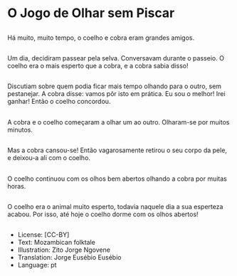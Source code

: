 # O Jogo de Olhar sem Piscar

##
Há muito, muito tempo,
o coelho e cobra eram
grandes amigos.

##
Um dia, decidiram
passear pela selva.
Conversavam durante o
passeio. O coelho era o
mais esperto que a
cobra, e a cobra sabia
disso!

##

Discutiam sobre quem
podia ficar mais tempo
olhando para o outro,
sem pestanejar. A cobra
disse:
vamos pôr isto em
prática. Eu sou o
melhor! Irei ganhar!
Então o coelho
concordou.

##
A cobra e o coelho
começaram a olhar um
ao outro. Olharam-se
por muitos minutos.

##
Mas a cobra cansou-se!
Então vagarosamente
retirou o seu corpo da
pele, e deixou-a ali com
o coelho.

##
O coelho continuou com
os olhos bem abertos
olhando a cobra por
muitas horas.

##
O coelho era o animal
muito esperto, todavia
naquele dia a sua
esperteza acabou. Por
isso, até hoje o coelho
dorme com os olhos
abertos!

##
* License: [CC-BY]
* Text: Mozambican folktale
* Illustration: Zito Jorge Ngovene
* Translation: Jorge Eusébio Eusébio
* Language: pt
